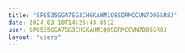 ```yaml
---
title: "SP0535GGA7SG3CHGKAHM1Q8SDRMCCVN7D06SR8J"
date: 2024-03-10T14:26:43.851Z
user: SP0535GGA7SG3CHGKAHM1Q8SDRMCCVN7D06SR8J
layout: "users"
---
```

    